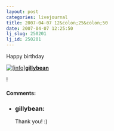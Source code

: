 ```yaml
---
layout: post
categories: livejournal
title: 2007-04-07 12&colon;25&colon;50
date: 2007-04-07 12:25:50
lj_slug: 250201
lj_id: 250201
---
```

Happy birthday 



[![\[info\]](http://stat.livejournal.com/img/userinfo.gif)](http://gillybean.livejournal.com/profile)[**gillybean**](http://gillybean.livejournal.com/)



!


<div id="comments"><h4>Comments:</h4><div class="lj-comments"><ul>
<li><h3>gillybean: </h3>
<a id="comment-762"></a>
<p>Thank you! :)</p>
</li>
</ul></div></div>
